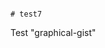                                                                                                                                                                                                                                                                                                                                                                                                                                                                           # test7
Test "graphical-gist"